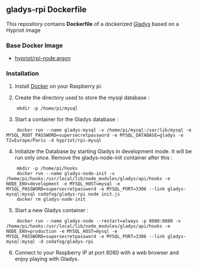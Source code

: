 ## gladys-rpi Dockerfile


This repository contains **Dockerfile** of a dockerized [Gladys](https://gladysproject.com/fr/) based on a Hypriot image


### Base Docker Image

* [hypriot/rpi-node:argon](https://hub.docker.com/r/hypriot/rpi-node/)

### Installation

1. Install [Docker](https://www.docker.com/) on your Raspberry pi.

2. Create the directory used to store the mysql database :
```
    mkdir -p /home/pi/mysql
```
3. Start a container for the Gladys database :
```
    docker run --name gladys-mysql -v /home/pi/mysql:/var/lib/mysql -e MYSQL_ROOT_PASSWORD=supersecretpassword -e MYSQL_DATABASE=gladys -e TZ=Europe/Paris -d hypriot/rpi-mysql
```
4. Initialize the Database by starting Gladys in development mode. It will be run only once. Remove the gladys-node-init container after this :
```
    mkdir -p /home/pi/hooks
    docker run --name gladys-node-init -v /home/pi/hooks:/usr/local/lib/node_modules/gladys/api/hooks -e NODE_ENV=development -e MYSQL_HOST=mysql -e MYSQL_PASSWORD=supersecretpassword -e MYSQL_PORT=3306 --link gladys-mysql:mysql codafog/gladys-rpi node init.js
    docker rm gladys-node-init
``` 
5. Start a new Gladys container :
```
    docker run --name gladys-node --restart=always -p 8080:8080 -v /home/pi/hooks:/usr/local/lib/node_modules/gladys/api/hooks -e NODE_ENV=production -e MYSQL_HOST=mysql -e MYSQL_PASSWORD=supersecretpassword -e MYSQL_PORT=3306 --link gladys-mysql:mysql -d codafog/gladys-rpi
```
6. Connect to your Raspberry IP at port 8080 with a web browser and enjoy playing with Gladys.
